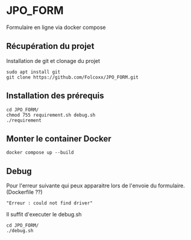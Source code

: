 # JPO_FORM
Formulaire en ligne via docker compose

<h2>Récupération du projet</h2>

Installation de git et clonage du projet

<pre><code>sudo apt install git</code>
<code>git clone https://github.com/Folcoxx/JPO_FORM.git</code></pre>

<h2>Installation des prérequis</h2>

<pre><code>cd JPO_FORM/</code>
<code>chmod 755 requirement.sh debug.sh</code>
<code>./requirement</code></pre>

<h2>Monter le container Docker</h2>

<pre><code>docker compose up --build</code></pre>

<h2>Debug</h2>

Pour l'erreur suivante qui peux apparaitre lors de l'envoie du formulaire. (Dockerfile ??)

<pre><code>"Erreur : could not find driver"</code></pre>

Il suffit d'executer le debug.sh

<pre><code>cd JPO_FORM/</code>
<code>./debug.sh</code></pre>
